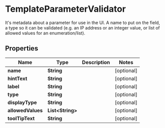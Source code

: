 

# TemplateParameterValidator

It's metadata about a parameter for use in the UI.  A name to put on the field, a type so it can be validated (e.g. an IP address or an integer value, or list of allowed values for an enumeration/list).

## Properties

Name | Type | Description | Notes
------------ | ------------- | ------------- | -------------
**name** | **String** |  |  [optional]
**hintText** | **String** |  |  [optional]
**label** | **String** |  |  [optional]
**type** | **String** |  |  [optional]
**displayType** | **String** |  |  [optional]
**allowedValues** | **List&lt;String&gt;** |  |  [optional]
**toolTipText** | **String** |  |  [optional]




